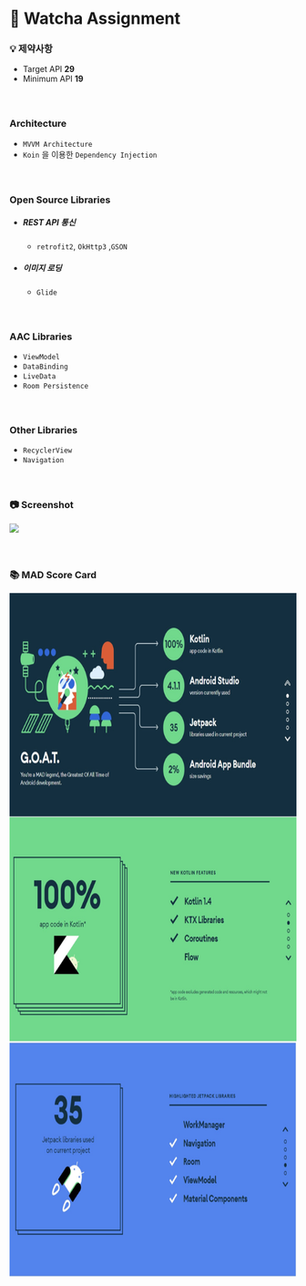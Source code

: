 # 📍 Watcha Assignment

### 💡 제약사항

- Target API **29**
- Minimum API **19**

##### </br>

### Architecture
- `MVVM Architecture`
- `Koin` 을 이용한 `Dependency Injection`

##### </br>

### Open Source Libraries
- #####  REST API 통신
  - `retrofit2`, `OkHttp3` ,`GSON` 

- #####  이미지 로딩
  - `Glide`

##### </br>

### AAC Libraries
 - `ViewModel`
 - `DataBinding`
 - `LiveData`
 - `Room Persistence`

##### </br>

### Other Libraries
 - `RecyclerView`
 - `Navigation`

##### </br>

### 📷 Screenshot
<p align="left">
<img width = "400" src="/previews/watcha-simul.gif"/>
</p>

##### </br>

### 📚 MAD Score Card

<p align="center">
<img height = "1200" src="/previews/MAD_score_card.jpg"/>
</p>
